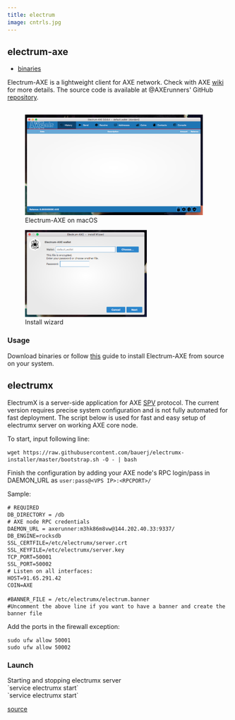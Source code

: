```yaml
---
title: electrum
image: cntrls.jpg
---
```

<section>
<h2 class="major">electrum-axe</h2>
<section><ul class="actions">
<li><a href="https://github.com/AXErunners/electrum-axe/releases/latest" class="button icon fa-download">binaries</a></li>
</ul>
</section>
Electrum-AXE is a lightweight client for AXE network. Check with AXE <a href="https://github.com/AXErunners/axe/wiki/SPV">wiki</a> for more details. The source code is available at @AXErunners' GitHub <a href="https://github.com/AXErunners/electrum-axe">repository</a>.<br />
<br />
<figure>
	<a href="https://raw.githubusercontent.com/AXErunners/media/master/etc/electrum-axe-v3064macos-scrnsht.png"><img src="https://raw.githubusercontent.com/AXErunners/media/master/etc/electrum-axe-v3064macos-scrnsht.png" alt="electrum-axe on macOS" style="width: 95%;"></a>
	<figcaption>Electrum-AXE on macOS</figcaption>
</figure>
<figure>
	<a href="https://raw.githubusercontent.com/AXErunners/media/master/etc/electrum-axe-wzd-v3064macos-scrnsht.png"><img src="https://raw.githubusercontent.com/AXErunners/media/master/etc/electrum-axe-wzd-v3064macos-scrnsht.png" alt="Install wizard" style="width: 65%;"></a>
	<figcaption>Install wizard</figcaption>
</figure>
</section>
<h3>Usage</h3>
Download binaries or follow <a href="https://github.com/AXErunners/electrum-axe#getting-started">this</a> guide to install Electrum-AXE from source on your system.
<br />
<h2 class="major">electrumx</h2>
ElectrumX is a server-side application for AXE <a href="https://github.com/AXErunners/axe/wiki/SPV">SPV</a> protocol. The current version requires precise system configuration and is not fully automated for fast deployment. The script below is used for fast and easy setup of electrumx server on working AXE core node.

To start, input following line:
```
wget https://raw.githubusercontent.com/bauerj/electrumx-installer/master/bootstrap.sh -O - | bash
```

Finish the configuration by adding your AXE node's RPC login/pass in DAEMON_URL as `user:pass@<VPS IP>:<RPCPORT>/`

Sample:
```
# REQUIRED
DB_DIRECTORY = /db
# AXE node RPC credentials
DAEMON_URL = axerunner:m3hk86m8vw@144.202.40.33:9337/
DB_ENGINE=rocksdb
SSL_CERTFILE=/etc/electrumx/server.crt
SSL_KEYFILE=/etc/electrumx/server.key
TCP_PORT=50001
SSL_PORT=50002
# Listen on all interfaces:
HOST=91.65.291.42
COIN=AXE

#BANNER_FILE = /etc/electrumx/electrum.banner
#Uncomment the above line if you want to have a banner and create the banner file
```
Add the ports in the firewall exception:
```
sudo ufw allow 50001
sudo ufw allow 50002
```
<h3>Launch</h3>
Starting and stopping electrumx server<br>
`service electrumx start`<br>
`service electrumx start`<br>

[source](https://github.com/kyuupichan/electrumx)
